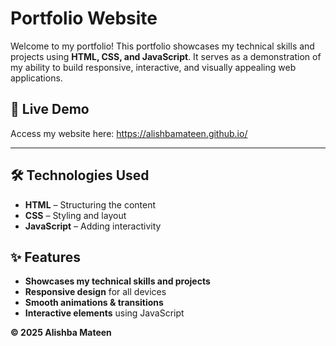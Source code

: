 # Portfolio Website

Welcome to my portfolio! This portfolio showcases my technical skills and projects using **HTML, CSS, and JavaScript**. It serves as a demonstration of my ability to build responsive, interactive, and visually appealing web applications.

## 🚀 Live Demo

Access my website here: https://alishbamateen.github.io/
_____ 

## 🛠️ Technologies Used
- **HTML** – Structuring the content
- **CSS** – Styling and layout
- **JavaScript** – Adding interactivity

## ✨ Features
- **Showcases my technical skills and projects**
- **Responsive design** for all devices
- **Smooth animations & transitions**
- **Interactive elements** using JavaScript

**© 2025 Alishba Mateen**

